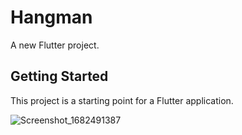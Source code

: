 # Hangman

A new Flutter project.

## Getting Started

This project is a starting point for a Flutter application.

![Screenshot_1682491387](https://user-images.githubusercontent.com/128021626/234493735-a70ce7df-4589-4a9b-a292-abfeadecc2be.png)


